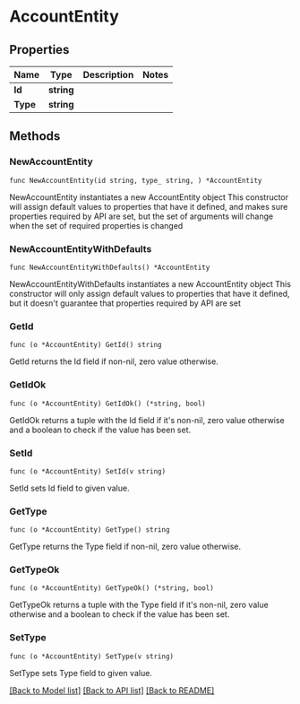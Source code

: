 # AccountEntity

## Properties

Name | Type | Description | Notes
------------ | ------------- | ------------- | -------------
**Id** | **string** |  | 
**Type** | **string** |  | 

## Methods

### NewAccountEntity

`func NewAccountEntity(id string, type_ string, ) *AccountEntity`

NewAccountEntity instantiates a new AccountEntity object
This constructor will assign default values to properties that have it defined,
and makes sure properties required by API are set, but the set of arguments
will change when the set of required properties is changed

### NewAccountEntityWithDefaults

`func NewAccountEntityWithDefaults() *AccountEntity`

NewAccountEntityWithDefaults instantiates a new AccountEntity object
This constructor will only assign default values to properties that have it defined,
but it doesn't guarantee that properties required by API are set

### GetId

`func (o *AccountEntity) GetId() string`

GetId returns the Id field if non-nil, zero value otherwise.

### GetIdOk

`func (o *AccountEntity) GetIdOk() (*string, bool)`

GetIdOk returns a tuple with the Id field if it's non-nil, zero value otherwise
and a boolean to check if the value has been set.

### SetId

`func (o *AccountEntity) SetId(v string)`

SetId sets Id field to given value.


### GetType

`func (o *AccountEntity) GetType() string`

GetType returns the Type field if non-nil, zero value otherwise.

### GetTypeOk

`func (o *AccountEntity) GetTypeOk() (*string, bool)`

GetTypeOk returns a tuple with the Type field if it's non-nil, zero value otherwise
and a boolean to check if the value has been set.

### SetType

`func (o *AccountEntity) SetType(v string)`

SetType sets Type field to given value.



[[Back to Model list]](../README.md#documentation-for-models) [[Back to API list]](../README.md#documentation-for-api-endpoints) [[Back to README]](../README.md)


